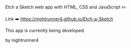 Etch a Sketch web app with HTML, CSS and JavaScript ✏️

Link ➡️ https://nightrunner4.github.io/Etch-a-Sketch

This app is currently being developed.

by nightrunner4
